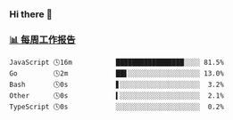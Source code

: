 ### Hi there 👋

<!-- waka-box start -->
### <a href="https://gist.github.com/b3f90cfdb958d2401b019f821c34c859" target="_blank">📊 每周工作报告</a>
```text
JavaScript 🕓16m           █████████████████░░░░ 81.5%
Go         🕓2m            ██▋░░░░░░░░░░░░░░░░░░ 13.0%
Bash       🕓0s            ▋░░░░░░░░░░░░░░░░░░░░  3.2%
Other      🕓0s            ▍░░░░░░░░░░░░░░░░░░░░  2.1%
TypeScript 🕓0s            ░░░░░░░░░░░░░░░░░░░░░  0.2%
```
<!-- waka-box end -->

<!--
**yiningv/yiningv** is a ✨ _special_ ✨ repository because its `README.md` (this file) appears on your GitHub profile.
Here are some ideas to get you started:
- 🔭 I’m currently working on ...
- 🌱 I’m currently learning ...
- 👯 I’m looking to collaborate on ...
- 🤔 I’m looking for help with ...
- 💬 Ask me about ...
- 📫 How to reach me: ...
- 😄 Pronouns: ...
- ⚡ Fun fact: ...
-->
